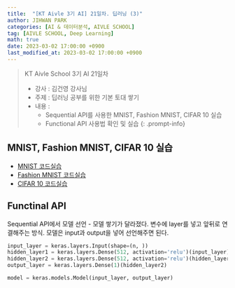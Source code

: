 ```yaml
---
title:  "[KT Aivle 3기 AI] 21일차. 딥러닝 (3)"
author: JIHWAN PARK
categories: [AI & 데이터분석, AIVLE SCHOOL]
tag: [AIVLE SCHOOL, Deep Learning]
math: true
date: 2023-03-02 17:00:00 +0900
last_modified_at: 2023-03-02 17:00:00 +0900
---
```

> KT Aivle School 3기 AI 21일차 
> - 강사 : 김건영 강사님
> - 주제 : 딥러닝 공부를 위한 기본 토대 쌓기
> - 내용 :
>   - Sequential API를 사용한 MNIST, Fashion MNIST, CIFAR 10 실습
>   - Functional API 사용법 확인 및 실습
{: .prompt-info}

## MNIST, Fashion MNIST, CIFAR 10 실습
- <a href='https://github.com/Jihwan98/aivle_school/blob/main/2023.02.27_%EB%94%A5%EB%9F%AC%EB%8B%9D_%EC%8B%A4%EC%8A%B5%EC%9E%90%EB%A3%8C/2_2_ANN_MNIST_exercise.ipynb' target='_blank'>MNIST 코드실습</a>
- <a href='https://github.com/Jihwan98/aivle_school/blob/main/2023.02.27_%EB%94%A5%EB%9F%AC%EB%8B%9D_%EC%8B%A4%EC%8A%B5%EC%9E%90%EB%A3%8C/2_3_ANN_Fashion_MNIST.ipynb' target='_blank'>Fashion MNIST 코드실습</a>
- <a href='https://github.com/Jihwan98/aivle_school/blob/main/2023.02.27_%EB%94%A5%EB%9F%AC%EB%8B%9D_%EC%8B%A4%EC%8A%B5%EC%9E%90%EB%A3%8C/2_4_ANN_more_exercise.ipynb' target='_blank'>CIFAR 10 코드실습</a>

## Functinal API
Sequential API에서 모델 선언 - 모델 쌓기가 달라졌다. 변수에 layer를 넣고 앞뒤로 연결해주는 방식. 모델은 input과 output을 넣어 선언해주면 된다.

```python
input_layer = keras.layers.Input(shape=(n, ))
hidden_layer1 = keras.layers.Dense(512, activation='relu')(input_layer)
hidden_layer2 = keras.layers.Dense(512, activation='relu')(hidden_layer2)
output_layer = keras.layers.Dense(1)(hidden_layer2)

model = keras.models.Model(input_layer, output_layer)
```